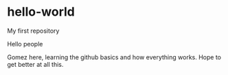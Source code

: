 # hello-world
My first repository 

Hello people 

Gomez here, learning the github basics and how everything works. 
Hope to get better at all this. 

